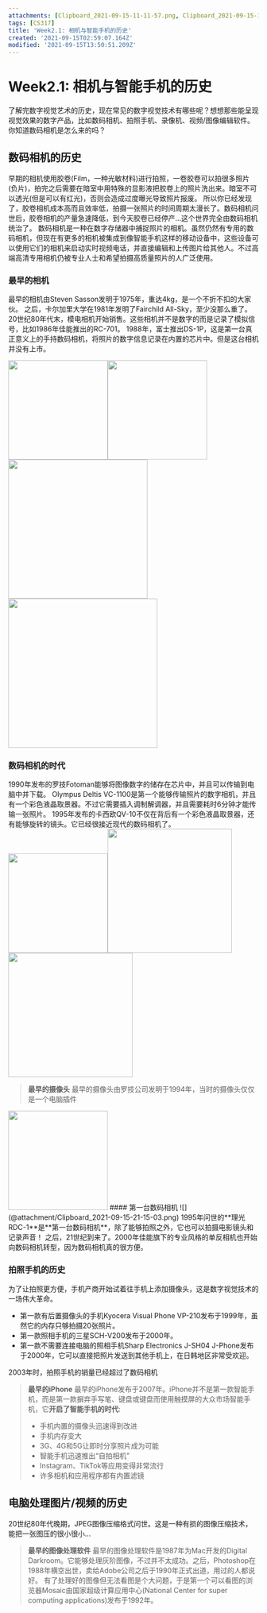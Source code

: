 ```yaml
---
attachments: [Clipboard_2021-09-15-11-11-57.png, Clipboard_2021-09-15-11-15-10.png, Clipboard_2021-09-15-11-21-09.png, Clipboard_2021-09-15-11-23-39.png, Clipboard_2021-09-15-13-48-56.png, Clipboard_2021-09-15-21-02-45.png, Clipboard_2021-09-15-21-05-55.png, Clipboard_2021-09-15-21-12-26.png, Clipboard_2021-09-15-21-15-03.png]
tags: [CS317]
title: 'Week2.1: 相机与智能手机的历史'
created: '2021-09-15T02:59:07.164Z'
modified: '2021-09-15T13:50:51.209Z'
---
```


# Week2.1: 相机与智能手机的历史
了解完数字视觉艺术的历史，现在常见的数字视觉技术有哪些呢？想想那些能呈现视觉效果的数字产品，比如数码相机、拍照手机、录像机、视频/图像编辑软件。
你知道数码相机是怎么来的吗？
## 数码相机的历史
早期的相机使用胶卷(Film，一种光敏材料)进行拍照，一卷胶卷可以拍很多照片(负片)，拍完之后需要在暗室中用特殊的显影液把胶卷上的照片洗出来。暗室不可以透光(但是可以有红光)，否则会造成过度曝光导致照片报废。
所以你已经发现了，胶卷相机成本高而且效率低，拍摄一张照片的时间周期太漫长了。数码相机问世后，胶卷相机的产量急速降低，到今天胶卷已经停产...这个世界完全由数码相机统治了。
数码相机是一种在数字存储器中捕捉照片的相机。虽然仍然有专用的数码相机，但现在有更多的相机被集成到像智能手机这样的移动设备中，这些设备可以使用它们的相机来启动实时视频电话，并直接编辑和上传图片给其他人。不过高端高清专用相机仍被专业人士和希望拍摄高质量照片的人广泛使用。
### 最早的相机
最早的相机由Steven Sasson发明于1975年，重达4kg，是一个不折不扣的大家伙。
之后，卡尔加里大学在1981年发明了Fairchild All-Sky，至少没那么重了。
20世纪80年代末，模电相机开始销售。这些相机并不是数字的而是记录了模拟信号，比如1986年佳能推出的RC-701。
1988年，富士推出DS-1P，这是第一台真正意义上的手持数码相机，将照片的数字信息记录在内置的芯片中。但是这台相机并没有上市。

<img src="@attachment/Clipboard_2021-09-15-11-11-57.png" width=200 style=""><img src="@attachment/Clipboard_2021-09-15-11-15-10.png" width=200 style=""><img src="@attachment/Clipboard_2021-09-15-11-21-09.png" width=280 style=""><img src="@attachment/Clipboard_2021-09-15-11-23-39.png" width=300 style="">

### 数码相机的时代
1990年发布的罗技Fotoman能够将图像数字的储存在芯片中，并且可以传输到电脑中并下载。
Olympus Deltis VC-1100是第一个能够传输照片的数字相机，并且有一个彩色液晶取景器。不过它需要插入调制解调器，并且需要耗时6分钟才能传输一张照片。
1995年发布的卡西欧QV-10不仅在背后有一个彩色液晶取景器，还有能够旋转的镜头。它已经很接近现代的数码相机了。
<img src="@attachment/Clipboard_2021-09-15-13-48-56.png" width=200 ><img src="@attachment/Clipboard_2021-09-15-21-02-45.png" width=250 ><img src="@attachment/Clipboard_2021-09-15-21-05-55.png" width=250 >
> **最早的摄像头**
最早的摄像头由罗技公司发明于1994年，当时的摄像头仅仅是一个电脑插件
<img src="@attachment/Clipboard_2021-09-15-21-12-26.png" width=200>
#### 第一台数码相机
![](@attachment/Clipboard_2021-09-15-21-15-03.png)
1995年问世的**理光RDC-1**是**第一台数码相机**，除了能够拍照之外，它也可以拍摄电影镜头和记录声音！
之后，21世纪到来了。2000年佳能旗下的专业风格的单反相机也开始向数码相机转型，因为数码相机真的很方便。

### 拍照手机的历史
为了让拍照更方便，手机产商开始试着往手机上添加摄像头，这是数字视觉技术的一场伟大革命。
- 第一款有后置摄像头的手机Kyocera Visual Phone VP-210发布于1999年，虽然它的内存只够拍摄20张照片。
- 第一款照相手机的三星SCH-V200发布于2000年。
- 第一款不需要连接电脑的照相手机Sharp Electronics J-SH04 J-Phone发布于2000年，它可以直接把照片发送到其他手机上，在日韩地区非常受欢迎。

2003年时，拍照手机的销量已经超过了数码相机
> **最早的iPhone**
最早的iPhone发布于2007年。iPhone并不是第一款智能手机，而是第一款摒弃手写笔、键盘或键盘而使用触摸屏的大众市场智能手机，它**开启了智能手机的时代**:
>- 手机内置的摄像头迅速得到改进
>- 手机内存变大
>- 3G、4G和5G让即时分享照片成为可能
>- 智能手机迅速推出“自拍相机”
>- Instagram、TikTok等应用变得非常流行
>- 许多相机和应用程序都有内置滤镜

## 电脑处理图片/视频的历史
20世纪80年代晚期，JPEG图像压缩格式问世。这是一种有损的图像压缩技术，能把一张图压的很小很小...
> **最早的图像处理软件**
最早的图像处理软件是1987年为Mac开发的Digital Darkroom。它能够处理灰阶图像，不过并不太成功。之后，Photoshop在1988年横空出世，卖给Adobe公司之后于1990年正式出道，用过的人都说好。
有了处理好的图像但无法看图是个大问题，于是第一个可以看图的浏览器Mosaic由国家超级计算应用中心(National Center for super computing applications)发布于1992年。












